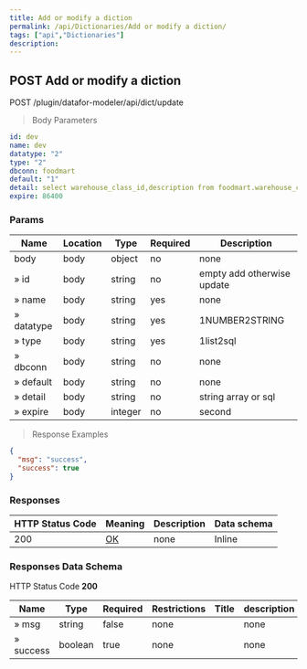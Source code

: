 ```yaml
---
title: Add or modify a diction
permalink: /api/Dictionaries/Add or modify a diction/
tags: ["api","Dictionaries"]
description: 
---
```


## POST Add or modify a diction

POST /plugin/datafor-modeler/api/dict/update

> Body Parameters

```yaml
id: dev
name: dev
datatype: "2"
type: "2"
dbconn: foodmart
default: "1"
detail: select warehouse_class_id,description from foodmart.warehouse_class
expire: 86400

```

### Params

|Name|Location|Type|Required|Description|
|---|---|---|---|---|
|body|body|object| no |none|
|» id|body|string| no |empty add otherwise update|
|» name|body|string| yes |none|
|» datatype|body|string| yes |1NUMBER2STRING|
|» type|body|string| yes |1list2sql|
|» dbconn|body|string| no |none|
|» default|body|string| no |none|
|» detail|body|string| no |string array or sql|
|» expire|body|integer| no |second|

> Response Examples

```json
{
  "msg": "success",
  "success": true
}
```

### Responses

|HTTP Status Code |Meaning|Description|Data schema|
|---|---|---|---|
|200|[OK](https://tools.ietf.org/html/rfc7231#section-6.3.1)|none|Inline|

### Responses Data Schema

HTTP Status Code **200**

|Name|Type|Required|Restrictions|Title|description|
|---|---|---|---|---|---|
|» msg|string|false|none||none|
|» success|boolean|true|none||none|